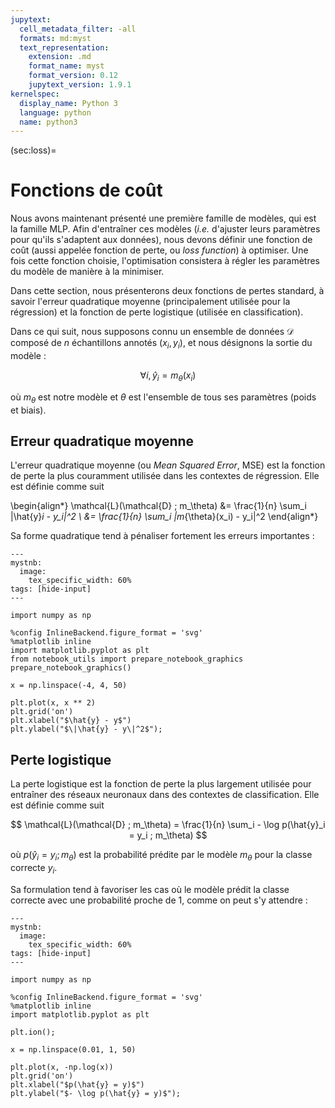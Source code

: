 ```yaml
---
jupytext:
  cell_metadata_filter: -all
  formats: md:myst
  text_representation:
    extension: .md
    format_name: myst
    format_version: 0.12
    jupytext_version: 1.9.1
kernelspec:
  display_name: Python 3
  language: python
  name: python3
---
```


(sec:loss)=
# Fonctions de coût

Nous avons maintenant présenté une première famille de modèles, qui est la famille MLP.
Afin d'entraîner ces modèles (_i.e._ d'ajuster leurs paramètres pour qu'ils s'adaptent aux données), nous devons définir une fonction de coût (aussi appelée fonction de perte, ou _loss function_) à optimiser.
Une fois cette fonction choisie, l'optimisation consistera à régler les paramètres du modèle de manière à la minimiser.

Dans cette section, nous présenterons deux fonctions de pertes standard, à savoir l'erreur quadratique moyenne (principalement utilisée pour la régression) et la fonction de perte logistique (utilisée en classification).

Dans ce qui suit, nous supposons connu un ensemble de données $\mathcal{D}$ composé de $n$ échantillons annotés $(x_i, y_i)$, et nous désignons la sortie du modèle :

$$
  \forall i, \hat{y}_i = m_\theta(x_i)
$$

où $m_\theta$ est notre modèle et $\theta$ est l'ensemble de tous ses paramètres (poids et biais).

## Erreur quadratique moyenne

L'erreur quadratique moyenne (ou _Mean Squared Error_, MSE) est la fonction de perte la plus couramment utilisée dans les contextes de régression.
Elle est définie comme suit

\begin{align*}
  \mathcal{L}(\mathcal{D} ; m_\theta) &= \frac{1}{n} \sum_i \|\hat{y}_i - y_i\|^2 \\
      &= \frac{1}{n} \sum_i \|m_{\theta}(x_i) - y_i\|^2
\end{align*}

Sa forme quadratique tend à pénaliser fortement les erreurs importantes :

```{code-cell} ipython3
---
mystnb:
  image:
    tex_specific_width: 60%
tags: [hide-input]
---

import numpy as np

%config InlineBackend.figure_format = 'svg'
%matplotlib inline
import matplotlib.pyplot as plt
from notebook_utils import prepare_notebook_graphics
prepare_notebook_graphics()

x = np.linspace(-4, 4, 50)

plt.plot(x, x ** 2)
plt.grid('on')
plt.xlabel("$\hat{y} - y$")
plt.ylabel("$\|\hat{y} - y\|^2$");
```

## Perte logistique

La perte logistique est la fonction de perte la plus largement utilisée pour entraîner des réseaux neuronaux dans des contextes de classification.
Elle est définie comme suit

$$
  \mathcal{L}(\mathcal{D} ; m_\theta) = \frac{1}{n} \sum_i - \log p(\hat{y}_i = y_i ; m_\theta)
$$

où $p(\hat{y}_i = y_i ; m_\theta)$ est la probabilité prédite par le modèle $m_\theta$ pour la classe correcte $y_i$.

Sa formulation tend à favoriser les cas où le modèle prédit la classe correcte avec une probabilité proche de 1, comme on peut s'y attendre :

```{code-cell} ipython3
---
mystnb:
  image:
    tex_specific_width: 60%
tags: [hide-input]
---

import numpy as np

%config InlineBackend.figure_format = 'svg'
%matplotlib inline
import matplotlib.pyplot as plt

plt.ion();

x = np.linspace(0.01, 1, 50)

plt.plot(x, -np.log(x))
plt.grid('on')
plt.xlabel("$p(\hat{y} = y)$")
plt.ylabel("$- \log p(\hat{y} = y)$");
```

